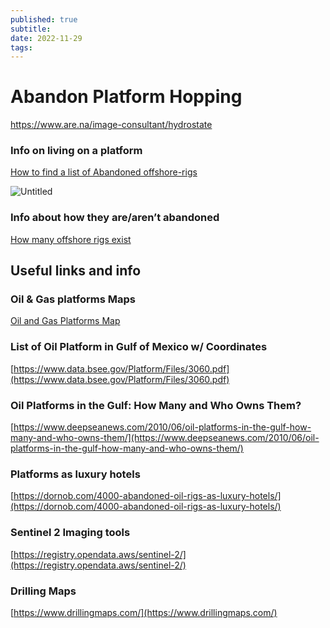 ```yaml
---
published: true
subtitle: 
date: 2022-11-29
tags: 
---
```


# Abandon Platform Hopping

https://www.are.na/image-consultant/hydrostate

### Info on living on a platform

[How to find a list of Abandoned offshore-rigs](https://www.quora.com/How-can-I-find-a-list-of-abandoned-offshore-oil-rigs-and-run-a-sustainable-living-project?share=1)

![Untitled](https://s3-us-west-2.amazonaws.com/secure.notion-static.com/4c05e8a4-0033-4015-bd34-1d6f7452f5d3/Untitled.png)

### Info about how they are/aren’t abandoned

[How many offshore rigs exist](https://www.quora.com/How-many-abandoned-offshore-oil-rigs-are-there-and-what-will-be-done-about-them?share=1)

## Useful links and info

### Oil & Gas platforms Maps

[Oil and Gas Platforms Map](https://www.saltwater-recon.com/oil-gas-platforms-map/)

### List of Oil Platform in Gulf of Mexico w/ Coordinates

[](https://www.data.bsee.gov/Platform/Files/3060.pdf)[https://www.data.bsee.gov/Platform/Files/3060.pdf](https://www.data.bsee.gov/Platform/Files/3060.pdf)

### ****Oil Platforms in the Gulf: How Many and Who Owns Them?****

[](https://www.deepseanews.com/2010/06/oil-platforms-in-the-gulf-how-many-and-who-owns-them/)[https://www.deepseanews.com/2010/06/oil-platforms-in-the-gulf-how-many-and-who-owns-them/](https://www.deepseanews.com/2010/06/oil-platforms-in-the-gulf-how-many-and-who-owns-them/)

### Platforms as luxury hotels

[](https://dornob.com/4000-abandoned-oil-rigs-as-luxury-hotels/)[https://dornob.com/4000-abandoned-oil-rigs-as-luxury-hotels/](https://dornob.com/4000-abandoned-oil-rigs-as-luxury-hotels/)

### Sentinel 2 Imaging tools

[](https://registry.opendata.aws/sentinel-2/)[https://registry.opendata.aws/sentinel-2/](https://registry.opendata.aws/sentinel-2/)

### Drilling Maps

[](https://www.drillingmaps.com/)[https://www.drillingmaps.com/](https://www.drillingmaps.com/)